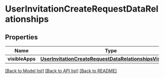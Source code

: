 # UserInvitationCreateRequestDataRelationships

## Properties
Name | Type | Description | Notes
------------ | ------------- | ------------- | -------------
**visibleApps** | [**UserInvitationCreateRequestDataRelationshipsVisibleApps**](UserInvitationCreateRequestDataRelationshipsVisibleApps.md) |  | [optional] 

[[Back to Model list]](../README.md#documentation-for-models) [[Back to API list]](../README.md#documentation-for-api-endpoints) [[Back to README]](../README.md)


